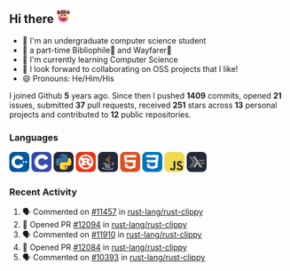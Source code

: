## Hi there <picture><img src="./assets/cowboy.png" alt="Cowboy Hat Face" width="25" height="25" /></picture>

- 📖 I'm an undergraduate computer science student
- 🔭 a part-time Bibliophile📕 and Wayfarer🚶
- 🌱 I'm currently learning Computer Science
- 👯 I look forward to collaborating on OSS projects that I like!
- 😄 Pronouns: He/Him/His

I joined Github **5** years ago. Since then I pushed **1409** commits, opened **21** issues, submitted **37** pull requests, received **251** stars across **13** personal projects and contributed to **12** public repositories.

### Languages

<p float="left">
<picture><img src="./assets/cpp.svg" alt="cpp" width="36" /></picture>
<picture><img src="./assets/c.svg" alt="c" width="36" /></picture>
<picture><img src="./assets/py.svg" alt="python" width="36" /></picture>
<picture><img src="./assets/rust.svg" alt="rust" width="36" /></picture>
<picture><img src="./assets/java.svg" alt="java" width="36" /></picture>
<picture><img src="./assets/html.svg" alt="html" width="36" /></picture>
<picture><img src="./assets/css.svg" alt="css" width="36" /></picture>
<picture><img src="./assets/js.svg" alt="js" width="36" /></picture>
<picture><img src="./assets/haskell.svg" alt="haskell" width="36" /></picture>
</p>

### Recent Activity

<!--START_SECTION:activity-->
1. 🗣 Commented on [#11457](https://github.com/rust-lang/rust-clippy/issues/11457#issuecomment-1877712320) in [rust-lang/rust-clippy](https://github.com/rust-lang/rust-clippy)
2. 💪 Opened PR [#12094](https://github.com/rust-lang/rust-clippy/pull/12094) in [rust-lang/rust-clippy](https://github.com/rust-lang/rust-clippy)
3. 🗣 Commented on [#11910](https://github.com/rust-lang/rust-clippy/issues/11910#issuecomment-1877654647) in [rust-lang/rust-clippy](https://github.com/rust-lang/rust-clippy)
4. 💪 Opened PR [#12084](https://github.com/rust-lang/rust-clippy/pull/12084) in [rust-lang/rust-clippy](https://github.com/rust-lang/rust-clippy)
5. 🗣 Commented on [#10393](https://github.com/rust-lang/rust-clippy/issues/10393#issuecomment-1875622639) in [rust-lang/rust-clippy](https://github.com/rust-lang/rust-clippy)
<!--END_SECTION:activity-->
